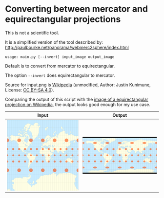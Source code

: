 # Converting between mercator and equirectangular projections

This is not a scientific tool.

It is a simplified version of the tool described by: http://paulbourke.net/panorama/webmerc2sphere/index.html

```
usage: main.py [--invert] input_image output_image
```

Default is to convert from mercator to equirectangular.

The option `--invert` does equirectangular to mercator.


Source for input.png is [Wikipedia](https://en.wikipedia.org/wiki/Mercator_projection#/media/File:Mercator_with_Tissot's_Indicatrices_of_Distortion.svg) (unmodified, Author: Justin Kunimune, License: [CC BY-SA 4.0](https://creativecommons.org/licenses/by-sa/4.0/)).

Comparing the output of this script with the [image of a equirectangular projection on Wikipedia](https://en.wikipedia.org/wiki/Equirectangular_projection#/media/File:Plate_Carr%C3%A9e_with_Tissot's_Indicatrices_of_Distortion.svg), the output looks good enough for my use case.

Input             |  Output
:-------------------------:|:-------------------------:
![Input](input.png)  |  ![Output](output.png)
